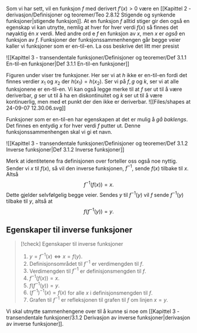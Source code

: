 Som vi har sett, vil en funksjon $f$ med derivert $f'(x)>0$ være en [[Kapittel 2 - derivasjon/Definisjoner og teoremer/Teo 2.8.12 Stigende og synkende funksjoner|stigende funksjon]]. At en funksjon $f$ alltid stiger gir den også en egenskap vi kan utnytte, nemlig at hver for hver verdi $f(x)$ så finnes det nøyaktig én $x$ verdi. Med andre ord e $f$ en funksjon av $x$, men $x$ er *også* en funksjon av $f$. Funksjoner der funksjonssammenhengen går begge veier kaller vi funksjoner som er en-til-en. La oss beskrive det litt mer presist

![[Kapittel 3 - transendentale funksjoner/Definisjoner og teoremer/Def 3.1.1 En-til-en funksjoner|Def 3.1.1 En-til-en funksjoner]]

Figuren under viser tre funksjoner. Her ser vi at $h$ ikke er en-til-en fordi det finnes verdier $x_1$ og $x_2$ der $h(x_1)=h(x_2)$. Ser vi på $f,g$ og $k$, ser vi at alle funksjonene er en-til-en. Vi kan også legge merke til at $f$ ser ut til å være deriverbar, $g$ ser ut til å ha en diskontinuitet og $k$ ser ut til å være kontinuerlig, men med et punkt der den ikke er deriverbar.
![[Files/shapes at 24-09-07 12.30.06.svg]]

Funksjoner som er en-til-en har egenskapen at det er mulig å *gå baklengs*. Det finnes en entydig $x$ for hver verdi $f$ putter ut. Denne funksjonssammenhengen skal vi gi et navn. 

![[Kapittel 3 - transendentale funksjoner/Definisjoner og teoremer/Def 3.1.2 Inverse funksjoner|Def 3.1.2 Inverse funksjoner]]

Merk at identitetene fra definisjonen over forteller oss også noe nyttig. Sender vi $x$ til $f(x)$, så vil den inverse funksjonen, $f^{-1}$, sende $f(x)$ tilbake til $x$. Altså 
$$
f^{-1}(f(x))  = x.
$$
Dette gjelder selvfølgelig begge veier. Sendes $y$ til $f^{-1}(y)$ vil $f$ sende $f^{-1}(y)$ tilbake til $y$, altså at
$$
f(f^{-1}(y)) = y.
$$

## Egenskaper til inverse funksjoner

> [!check] Egenskaper til inverse funksjoner
> 1. $y = f^{-1}(x) \iff x = f(y)$.
> 2. Definisjonsområdet til $f^{-1}$ er verdimengden til $f$.
> 3. Verdimengden til $f^{-1}$ er definisjonsmengden til $f$.
> 4. $f^{-1}(f(x))  = x.$
> 5. $f(f^{-1}(y)) = y.$
> 6. $(f^{-1})^{-1}(x) = f(x)$ for alle $x$ i definisjonsmengden til $f$.
> 7. Grafen til $f^{-1}$ er refleksjonen til grafen til $f$ om linjen $x = y$. 

  Vi skal utnytte sammenhengene over til å kunne si noe om [[Kapittel 3 - transendentale funksjoner/3.1.2 Derivasjon av inverse funksjoner|derivasjon av inverse funksjoner]].